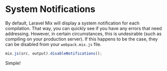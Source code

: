 # System Notifications

By default, Laravel Mix will display a system notification for each compilation. That way, you can quickly see if you have any errors that need addressing. However, in certain circumstances, this is undesirable \(such as compiling on your production server\). If this happens to be the case, they can be disabled from your `webpack.mix.js` file.

```js
mix.js(src, output).disableNotifications();
```

Simple!
